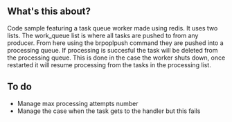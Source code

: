 ## What's this about? ##

Code sample featuring a task queue worker made using redis. It uses two lists. The work_queue list is where all tasks are pushed to from any producer. From here using the brpoplpush command they are pushed into a processing queue. If processing is succesful the task will be deleted from the processing queue.
This is done in the case the worker shuts down, once restarted it will resume processing from the tasks in the processing list.

## To do ##

 - Manage max processing attempts number
 - Manage the case when the task gets to the handler but this fails

